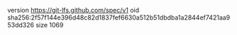 version https://git-lfs.github.com/spec/v1
oid sha256:2f57f144e396d48c82d1837fef6630a512b51dbdba1a2844ef7421aa953dd326
size 1069

